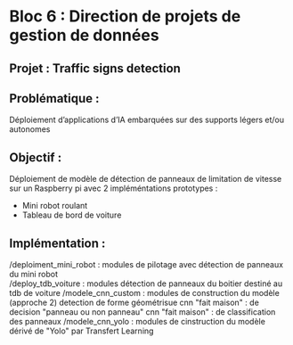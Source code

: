 # Bloc 6 : Direction de projets de gestion de données

## Projet : Traffic signs detection

## Problématique :
Déploiement d’applications d’IA embarquées sur des supports légers et/ou autonomes

## Objectif :
Déploiement de modèle de détection de panneaux de limitation de vitesse sur un Raspberry pi avec 2 impléméntations prototypes :
* Mini robot roulant
* Tableau de bord de voiture

## Implémentation :
/deploiment_mini_robot : modules de pilotage avec détection de panneaux du mini robot  
/deploy_tdb_voiture : modules détection de panneaux du boitier destiné au tdb de voiture
/modele_cnn_custom : modules de construction du modèle (approche 2)
                     detection de forme géométrisue
                     cnn "fait maison" : de decision "panneau ou non panneau"
                     cnn "fait maison" : de classification des panneaux
/modele_cnn_yolo : modules de cinstruction du modèle dérivé de "Yolo" par Transfert Learning
